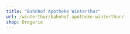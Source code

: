 ```yaml
---
title: "Bahnhof Apotheke Winterthur"
url: /winterthur/bahnhof-apotheke-winterthur/
shop: Drogerie
---
```

